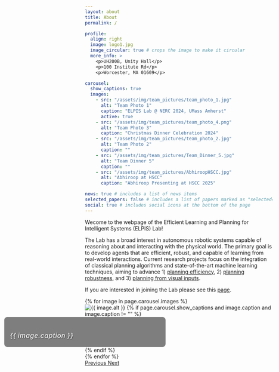 ```yaml
---
layout: about
title: About 
permalink: /

profile:
  align: right 
  image: logo1.jpg
  image_circular: true # crops the image to make it circular
  more_info: >
    <p>UH200B, Unity Hall</p>
    <p>100 Institute Rd</p>
    <p>Worcester, MA 01609</p>

carousel:
  show_captions: true  
  images:
    - src: "/assets/img/team_pictures/team_photo_1.jpg"
      alt: "Team Photo 1"
      caption: "ELPIS Lab @ NERC 2024, UMass Amherst"
      active: true
    - src: "/assets/img/team_pictures/team_photo_4.png"
      alt: "Team Photo 3"
      caption: "Christmas Dinner Celebration 2024"
    - src: "/assets/img/team_pictures/team_photo_2.jpg"
      alt: "Team Photo 2"
      caption: ""
    - src: "/assets/img/team_pictures/Team_Dinner_5.jpg"
      alt: "Team Dinner 5"
      caption: ""
    - src: "/assets/img/team_pictures/AbhiroopHSCC.jpg"
      alt: "Abhiroop at HSCC"
      caption: "Abhiroop Presenting at HSCC 2025"

news: true # includes a list of news items
selected_papers: false # includes a list of papers marked as "selected={true}"
social: true # includes social icons at the bottom of the page
---
```


Wecome to the webpage of the Efficient Learning and Planning for Intelligent Systems (ELPIS) Lab! 

The Lab has a broad interest in autonomous robotic systems capable of reasoning about and interacting with the physical world. The primary goal is to develop agents that are efficient, robust, and capable of learning from real-world interactions. Current research projects focus on the integration of classical planning algorithms and state-of-the-art machine learning techniques, aiming to advance 1) [planning efficiency](/projects/efficiency), 2) [planning robustness](/projects/uncertainty), and 3) [planning from visual inputs](/projects/visual). 

If you are interested in joining the Lab please see this [page](/join). 

<!-- ## Lab Team Photos -->

<div class="container mt-5">
  <div id="carouselExampleControls" class="carousel slide" data-ride="carousel">
    <div class="carousel-inner">
      {% for image in page.carousel.images %}
      <div class="carousel-item {% if image.active %}active{% endif %}">
        <img src="{{ image.src }}" class="d-block w-100" alt="{{ image.alt }}">
        {% if page.carousel.show_captions and image.caption and image.caption != "" %}
        <div class="carousel-caption d-none d-md-block">
          <h5>{{ image.caption }}</h5>
        </div>
        {% endif %}
      </div>
      {% endfor %}
    </div>
    <a class="carousel-control-prev" href="#carouselExampleControls" role="button" data-slide="prev">
      <span class="carousel-control-prev-icon" aria-hidden="true"></span>
      <span class="sr-only">Previous</span>
    </a>
    <a class="carousel-control-next" href="#carouselExampleControls" role="button" data-slide="next">
      <span class="carousel-control-next-icon" aria-hidden="true"></span>
      <span class="sr-only">Next</span>
    </a>
  </div>
</div>

<style>
.carousel {
    max-width: 800px;
    margin: 0 auto;
}
.carousel-item img {
    max-height: 400px;
    object-fit: cover;
    filter: contrast(1.02);
    image-rendering: -webkit-optimize-contrast;
    image-rendering: crisp-edges;
    backface-visibility: hidden;
    transform: translateZ(0);
    -webkit-font-smoothing: subpixel-antialiased;
}
.carousel-caption {
    background: rgba(0, 0, 0, 0.5);
    padding: 15px;
    border-radius: 8px;
    color: rgba(255, 255, 255, 0.9) !important;
    text-shadow: 1px 1px 2px rgba(0,0,0,0.5); 
    bottom: 20px !important;
    left: 50%;
    transform: translateX(-50%);
    width: 80%;
    max-width: 600px;
}
.carousel-caption h5 {
    color: rgba(255, 255, 255, 0.95) !important;
    font-weight: 500;
    font-size: 1.1rem;
    margin-bottom: 5px;
    letter-spacing: 0.5px;
}
.carousel-caption p {
    color: rgba(255, 255, 255, 0.85) !important;
    margin-bottom: 0;
    font-size: 0.9rem;
}
</style>

<script>
$(document).ready(function(){
    $('.carousel').carousel({
        interval: 3000
    });
});
</script>
